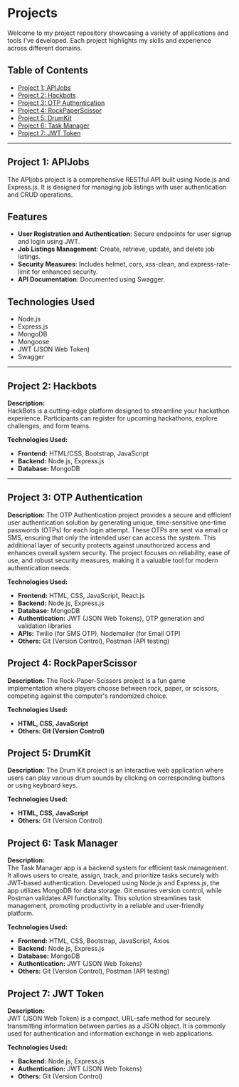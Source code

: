 # Projects

Welcome to my project repository showcasing a variety of applications and tools I've developed. Each project highlights my skills and experience across different domains.

## Table of Contents

- [Project 1: APIJobs](#project-1-apijobs)
- [Project 2: Hackbots](#project-2-hackbots)
- [Project 3: OTP Authentication](#project-3-otp-authentication)
- [Project 4: RockPaperScissor](#project-4-rockpaperscissor)
- [Project 5: DrumKit](#project-5-drumkit)
- [Project 6: Task Manager](#project-6-task-manager)
- [Project 7: JWT Token](#project-7-jwt-token)

---

## Project 1: APIJobs


The APIjobs project is a comprehensive RESTful API built using Node.js and Express.js. It is designed for managing job listings with user authentication and CRUD operations.

## Features

- **User Registration and Authentication**: Secure endpoints for user signup and login using JWT.
- **Job Listings Management**: Create, retrieve, update, and delete job listings.
- **Security Measures**: Includes helmet, cors, xss-clean, and express-rate-limit for enhanced security.
- **API Documentation**: Documented using Swagger.

## Technologies Used

- Node.js
- Express.js
- MongoDB
- Mongoose
- JWT (JSON Web Token)
- Swagger


---
## Project 2: Hackbots

**Description:**  
HackBots is a cutting-edge platform designed to streamline your hackathon experience. Participants can register for upcoming hackathons, explore challenges, and form teams.

**Technologies Used:**
- **Frontend:** HTML/CSS, Bootstrap, JavaScript
- **Backend:** Node.js, Express.js
- **Database:** MongoDB

---

## Project 3: OTP Authentication
**Description:**
The OTP Authentication project provides a secure and efficient user authentication solution by generating unique, time-sensitive one-time passwords (OTPs) for each login attempt. These OTPs are sent via email or SMS, ensuring that only the intended user can access the system. This additional layer of security protects against unauthorized access and enhances overall system security. The project focuses on reliability, ease of use, and robust security measures, making it a valuable tool for modern authentication needs.

**Technologies Used:**
- **Frontend:** HTML, CSS, JavaScript, React.js
- **Backend:** Node.js, Express.js
- **Database:** MongoDB
- **Authentication:** JWT (JSON Web Tokens), OTP generation and validation libraries
- **APIs:** Twilio (for SMS OTP), Nodemailer (for Email OTP)
- **Others:** Git (Version Control), Postman (API testing)


## Project 4: RockPaperScissor
**Description:**
The Rock-Paper-Scissors project is a fun game implementation where players choose between rock, paper, or scissors, competing against the computer's randomized choice.

**Technologies Used:**
- **HTML, CSS, JavaScript**
- **Others: Git (Version Control)**


## Project 5: DrumKit
**Description:**
The Drum Kit project is an interactive web application where users can play various drum sounds by clicking on corresponding buttons or using keyboard keys.

**Technologies Used:**
- **HTML, CSS, JavaScript**
- **Others:** Git (Version Control)

## Project 6: Task Manager
**Description:**  
The Task Manager app is a backend system for efficient task management. It allows users to create, assign, track, and prioritize tasks securely with JWT-based authentication. Developed using Node.js and Express.js, the app utilizes MongoDB for data storage. Git ensures version control, while Postman validates API functionality. This solution streamlines task management, promoting productivity in a reliable and user-friendly platform.

**Technologies Used:**
- **Frontend:** HTML, CSS, Bootstrap, JavaScript, Axios
- **Backend:** Node.js, Express.js
- **Database:** MongoDB
- **Authentication:** JWT (JSON Web Tokens)
- **Others:** Git (Version Control), Postman (API testing)

## Project 7: JWT Token

**Description:**  
JWT (JSON Web Token) is a compact, URL-safe method for securely transmitting information between parties as a JSON object. It is commonly used for authentication and information exchange in web applications.

**Technologies Used:**
- **Backend:** Node.js, Express.js
- **Authentication:** JWT (JSON Web Tokens)
- **Others:** Git (Version Control)











